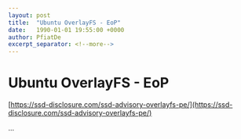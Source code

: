 ```yaml
---
layout: post
title:  "Ubuntu OverlayFS - EoP"
date:   1990-01-01 19:55:00 +0000
author: PfiatDe
excerpt_separator: <!--more-->
---
```


# Ubuntu OverlayFS - EoP

[https://ssd-disclosure.com/ssd-advisory-overlayfs-pe/](https://ssd-disclosure.com/ssd-advisory-overlayfs-pe/)

...
<!--more-->
